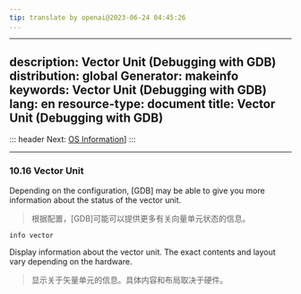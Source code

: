 ```yaml
---
tip: translate by openai@2023-06-24 04:45:26
...
```

---
description: Vector Unit (Debugging with GDB)
distribution: global
Generator: makeinfo
keywords: Vector Unit (Debugging with GDB)
lang: en
resource-type: document
title: Vector Unit (Debugging with GDB)
---
::: header
Next: [OS Information](OS-Information.html#OS-Information)]
:::

---

### 10.16 Vector Unit


Depending on the configuration, [GDB] may be able to give you more information about the status of the vector unit.

> 根据配置，[GDB]可能可以提供更多有关向量单元状态的信息。

`info vector`


Display information about the vector unit. The exact contents and layout vary depending on the hardware.

> 显示关于矢量单元的信息。具体内容和布局取决于硬件。
